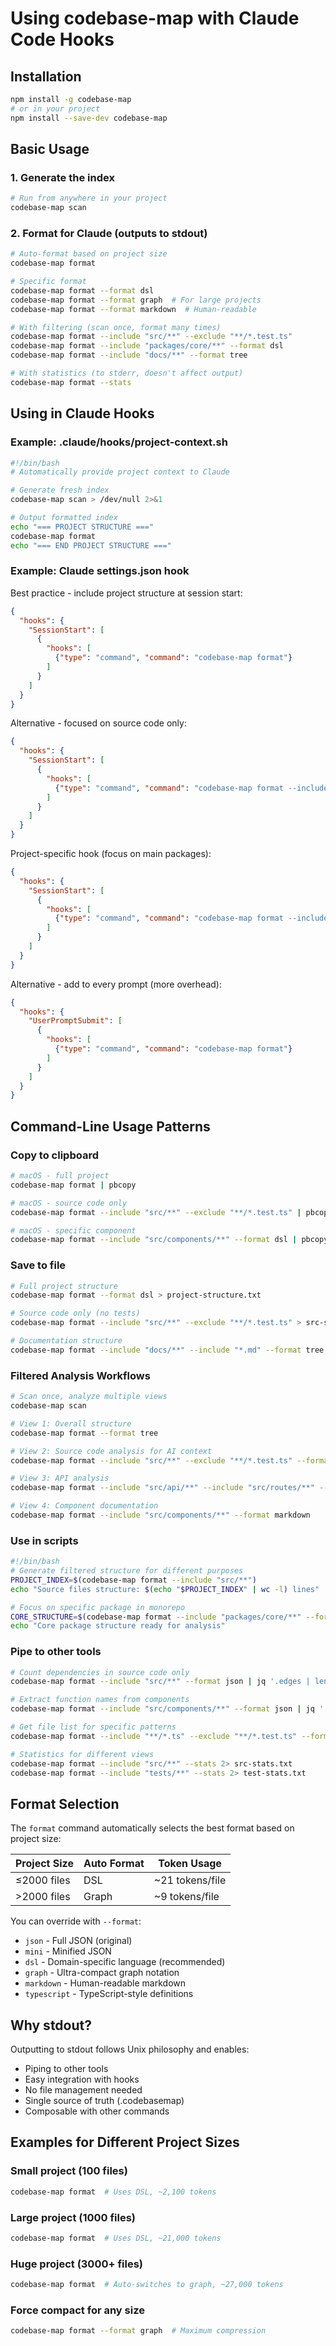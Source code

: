 # Using codebase-map with Claude Code Hooks

## Installation

```bash
npm install -g codebase-map
# or in your project
npm install --save-dev codebase-map
```

## Basic Usage

### 1. Generate the index
```bash
# Run from anywhere in your project
codebase-map scan
```

### 2. Format for Claude (outputs to stdout)
```bash
# Auto-format based on project size
codebase-map format

# Specific format
codebase-map format --format dsl
codebase-map format --format graph  # For large projects
codebase-map format --format markdown  # Human-readable

# With filtering (scan once, format many times)
codebase-map format --include "src/**" --exclude "**/*.test.ts"
codebase-map format --include "packages/core/**" --format dsl
codebase-map format --include "docs/**" --format tree

# With statistics (to stderr, doesn't affect output)
codebase-map format --stats
```

## Using in Claude Hooks

### Example: .claude/hooks/project-context.sh
```bash
#!/bin/bash
# Automatically provide project context to Claude

# Generate fresh index
codebase-map scan > /dev/null 2>&1

# Output formatted index
echo "=== PROJECT STRUCTURE ==="
codebase-map format
echo "=== END PROJECT STRUCTURE ==="
```

### Example: Claude settings.json hook

Best practice - include project structure at session start:
```json
{
  "hooks": {
    "SessionStart": [
      {
        "hooks": [
          {"type": "command", "command": "codebase-map format"}
        ]
      }
    ]
  }
}
```

Alternative - focused on source code only:
```json
{
  "hooks": {
    "SessionStart": [
      {
        "hooks": [
          {"type": "command", "command": "codebase-map format --include 'src/**' --exclude '**/*.test.ts'"}
        ]
      }
    ]
  }
}
```

Project-specific hook (focus on main packages):
```json
{
  "hooks": {
    "SessionStart": [
      {
        "hooks": [
          {"type": "command", "command": "codebase-map format --include 'packages/{core,utils}/**' --format dsl"}
        ]
      }
    ]
  }
}
```

Alternative - add to every prompt (more overhead):
```json
{
  "hooks": {
    "UserPromptSubmit": [
      {
        "hooks": [
          {"type": "command", "command": "codebase-map format"}
        ]
      }
    ]
  }
}
```

## Command-Line Usage Patterns

### Copy to clipboard
```bash
# macOS - full project
codebase-map format | pbcopy

# macOS - source code only
codebase-map format --include "src/**" --exclude "**/*.test.ts" | pbcopy

# macOS - specific component
codebase-map format --include "src/components/**" --format dsl | pbcopy
```

### Save to file
```bash
# Full project structure
codebase-map format --format dsl > project-structure.txt

# Source code only (no tests)
codebase-map format --include "src/**" --exclude "**/*.test.ts" > src-structure.txt

# Documentation structure
codebase-map format --include "docs/**" --include "*.md" --format tree > docs-structure.txt
```

### Filtered Analysis Workflows
```bash
# Scan once, analyze multiple views
codebase-map scan

# View 1: Overall structure
codebase-map format --format tree

# View 2: Source code analysis for AI context
codebase-map format --include "src/**" --exclude "**/*.test.ts" --format dsl

# View 3: API analysis
codebase-map format --include "src/api/**" --include "src/routes/**" --format graph

# View 4: Component documentation
codebase-map format --include "src/components/**" --format markdown
```

### Use in scripts
```bash
#!/bin/bash
# Generate filtered structure for different purposes
PROJECT_INDEX=$(codebase-map format --include "src/**")
echo "Source files structure: $(echo "$PROJECT_INDEX" | wc -l) lines"

# Focus on specific package in monorepo
CORE_STRUCTURE=$(codebase-map format --include "packages/core/**" --format dsl)
echo "Core package structure ready for analysis"
```

### Pipe to other tools
```bash
# Count dependencies in source code only
codebase-map format --include "src/**" --format json | jq '.edges | length'

# Extract function names from components
codebase-map format --include "src/components/**" --format json | jq '.files[].functions[].name'

# Get file list for specific patterns
codebase-map format --include "**/*.ts" --exclude "**/*.test.ts" --format json | jq -r '.nodes[]'

# Statistics for different views
codebase-map format --include "src/**" --stats 2> src-stats.txt
codebase-map format --include "tests/**" --stats 2> test-stats.txt
```

## Format Selection

The `format` command automatically selects the best format based on project size:

| Project Size | Auto Format | Token Usage |
|-------------|-------------|-------------|
| ≤2000 files | DSL | ~21 tokens/file |
| >2000 files | Graph | ~9 tokens/file |

You can override with `--format`:
- `json` - Full JSON (original)
- `mini` - Minified JSON
- `dsl` - Domain-specific language (recommended)
- `graph` - Ultra-compact graph notation
- `markdown` - Human-readable markdown
- `typescript` - TypeScript-style definitions

## Why stdout?

Outputting to stdout follows Unix philosophy and enables:
- Piping to other tools
- Easy integration with hooks
- No file management needed
- Single source of truth (.codebasemap)
- Composable with other commands

## Examples for Different Project Sizes

### Small project (100 files)
```bash
codebase-map format  # Uses DSL, ~2,100 tokens
```

### Large project (1000 files)
```bash
codebase-map format  # Uses DSL, ~21,000 tokens
```

### Huge project (3000+ files)
```bash
codebase-map format  # Auto-switches to graph, ~27,000 tokens
```

### Force compact for any size
```bash
codebase-map format --format graph  # Maximum compression
```